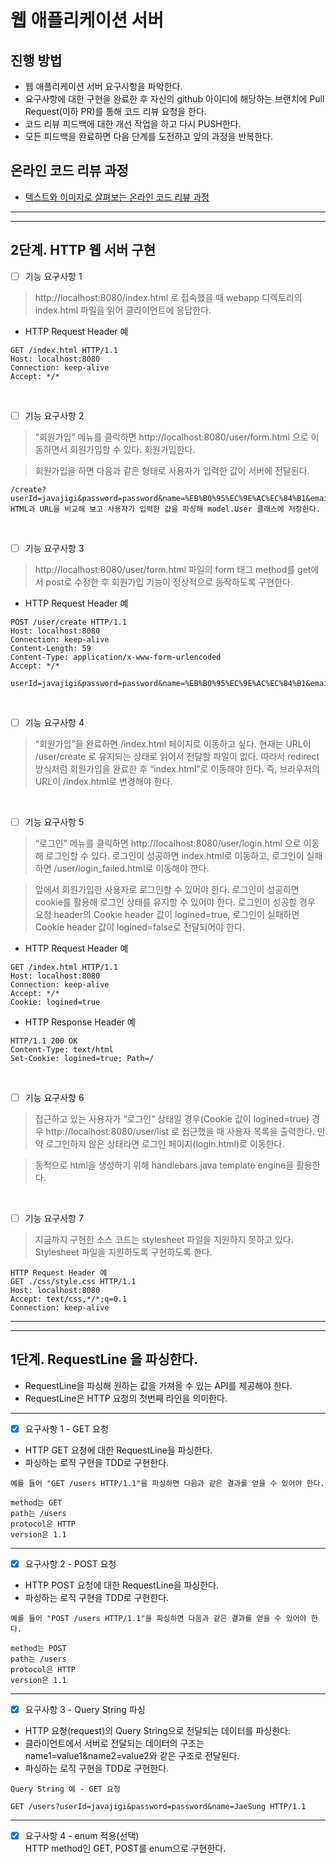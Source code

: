 # 웹 애플리케이션 서버
## 진행 방법
* 웹 애플리케이션 서버 요구사항을 파악한다.
* 요구사항에 대한 구현을 완료한 후 자신의 github 아이디에 해당하는 브랜치에 Pull Request(이하 PR)를 통해 코드 리뷰 요청을 한다.
* 코드 리뷰 피드백에 대한 개선 작업을 하고 다시 PUSH한다.
* 모든 피드백을 완료하면 다음 단계를 도전하고 앞의 과정을 반복한다.

## 온라인 코드 리뷰 과정
* [텍스트와 이미지로 살펴보는 온라인 코드 리뷰 과정](https://github.com/next-step/nextstep-docs/tree/master/codereview)

---
---

## 2단계. HTTP 웹 서버 구현
- [ ] 기능 요구사항 1
> http://localhost:8080/index.html 로 접속했을 때 webapp 디렉토리의 index.html 파일을 읽어 클라이언트에 응답한다.
- HTTP Request Header 예
```
GET /index.html HTTP/1.1
Host: localhost:8080
Connection: keep-alive
Accept: */*
```

<br>

- [ ] 기능 요구사항 2
> “회원가입” 메뉴를 클릭하면 http://localhost:8080/user/form.html 으로 이동하면서 회원가입할 수 있다. 회원가입한다.

> 회원가입을 하면 다음과 같은 형태로 사용자가 입력한 값이 서버에 전달된다.
```
/create?userId=javajigi&password=password&name=%EB%B0%95%EC%9E%AC%EC%84%B1&email=javajigi%40slipp.net
HTML과 URL을 비교해 보고 사용자가 입력한 값을 파싱해 model.User 클래스에 저장한다.
```

<br>

- [ ] 기능 요구사항 3
> http://localhost:8080/user/form.html 파일의 form 태그 method를 get에서 post로 수정한 후 회원가입 기능이 정상적으로 동작하도록 구현한다.

- HTTP Request Header 예
```
POST /user/create HTTP/1.1
Host: localhost:8080
Connection: keep-alive
Content-Length: 59
Content-Type: application/x-www-form-urlencoded
Accept: */*

userId=javajigi&password=password&name=%EB%B0%95%EC%9E%AC%EC%84%B1&email=javajigi%40slipp.net
```

<br>

- [ ] 기능 요구사항 4
> “회원가입”을 완료하면 /index.html 페이지로 이동하고 싶다. 현재는 URL이 /user/create 로 유지되는 상태로 읽어서 전달할 파일이 없다. 따라서 redirect 방식처럼 회원가입을 완료한 후 “index.html”로 이동해야 한다. 즉, 브라우저의 URL이 /index.html로 변경해야 한다.

<br>

- [ ] 기능 요구사항 5 
>  “로그인” 메뉴를 클릭하면 http://localhost:8080/user/login.html 으로 이동해 로그인할 수 있다. 로그인이 성공하면 index.html로 이동하고, 로그인이 실패하면 /user/login_failed.html로 이동해야 한다.  

>  앞에서 회원가입한 사용자로 로그인할 수 있어야 한다. 로그인이 성공하면 cookie를 활용해 로그인 상태를 유지할 수 있어야 한다. 로그인이 성공할 경우 요청 header의 Cookie header 값이 logined=true, 로그인이 실패하면 Cookie header 값이 logined=false로 전달되어야 한다.
- HTTP Request Header 예
```
GET /index.html HTTP/1.1
Host: localhost:8080
Connection: keep-alive
Accept: */*
Cookie: logined=true
```
- HTTP Response Header 예
```
HTTP/1.1 200 OK
Content-Type: text/html
Set-Cookie: logined=true; Path=/
```

<br>

- [ ] 기능 요구사항 6
> 접근하고 있는 사용자가 “로그인” 상태일 경우(Cookie 값이 logined=true) 경우 http://localhost:8080/user/list 로 접근했을 때 사용자 목록을 출력한다. 만약 로그인하지 않은 상태라면 로그인 페이지(login.html)로 이동한다.

> 동적으로 html을 생성하기 위해 handlebars.java template engine을 활용한다. 

<br> 

- [ ] 기능 요구사항 7
> 지금까지 구현한 소스 코드는 stylesheet 파일을 지원하지 못하고 있다. Stylesheet 파일을 지원하도록 구현하도록 한다.
```
HTTP Request Header 예
GET ./css/style.css HTTP/1.1
Host: localhost:8080
Accept: text/css,*/*;q=0.1
Connection: keep-alive
```

---
---

## 1단계. RequestLine 을 파싱한다.
- RequestLine을 파싱해 원하는 값을 가져올 수 있는 API를 제공해야 한다.
- RequestLine은 HTTP 요청의 첫번째 라인을 의미한다.

--- 

- [x] 요구사항 1 - GET 요청

- HTTP GET 요청에 대한 RequestLine을 파싱한다.
- 파싱하는 로직 구현을 TDD로 구현한다.
```
예를 들어 "GET /users HTTP/1.1"을 파싱하면 다음과 같은 결과를 얻을 수 있어야 한다.

method는 GET
path는 /users
protocol은 HTTP
version은 1.1
```

--- 

- [x] 요구사항 2 - POST 요청
- HTTP POST 요청에 대한 RequestLine을 파싱한다.
- 파싱하는 로직 구현을 TDD로 구현한다.
```
예를 들어 "POST /users HTTP/1.1"을 파싱하면 다음과 같은 결과를 얻을 수 있어야 한다.

method는 POST
path는 /users
protocol은 HTTP
version은 1.1
```

--- 

- [x] 요구사항 3 - Query String 파싱
- HTTP 요청(request)의 Query String으로 전달되는 데이터를 파싱한다.
- 클라이언트에서 서버로 전달되는 데이터의 구조는 name1=value1&name2=value2와 같은 구조로 전달된다.
- 파싱하는 로직 구현을 TDD로 구현한다.

```
Query String 예 - GET 요청

GET /users?userId=javajigi&password=password&name=JaeSung HTTP/1.1
```

--- 

- [x] 요구사항 4 - enum 적용(선택)  
HTTP method인 GET, POST를 enum으로 구현한다.

